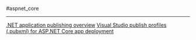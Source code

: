 #aspnet_core 

---
[.NET application publishing overview](https://learn.microsoft.com/en-us/dotnet/core/deploying/)
[Visual Studio publish profiles (.pubxml) for ASP.NET Core app deployment](https://learn.microsoft.com/en-us/aspnet/core/host-and-deploy/visual-studio-publish-profiles?view=aspnetcore-6.0)
